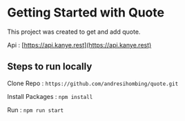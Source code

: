 # Getting Started with Quote

This project was created to get and add quote.

Api : [https://api.kanye.rest](https://api.kanye.rest)

## Steps to run locally

Clone Repo : `https://github.com/andresihombing/quote.git`

Install Packages : `npm install`

Run : `npm run start`
